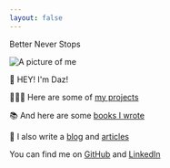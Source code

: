 ```yaml
---
layout: false
---
```


<div class="two-column grid">
<div class="align-vertical">
    <p class="text-xl gradient-text text-right brand-font bold uppercase">
    Better Never Stops
    </p>
</div>
    <img id="pic" src="/images/muppet.webp" alt="A picture of me" class="daz dropshadow align-vertical">
</div>

<div class="text-center">

<p class="text-m bold">👋 HEY! I'm Daz!</p>

👨🏼‍💻 Here are some of [my projects](/projects)

📚 And here are some [books I wrote](/books)

📝 I also write a [blog](/blog) and [ articles](https://www.sitepoint.com/author/djones/)

You can find me on <i class="fa-brands fa-github"></i> [GitHub](https://github.com/daz-codes) and <i class="fa-brands fa-linkedin"></i> [LinkedIn](https://www.linkedin.com/in/daz-codes/)

</div>

